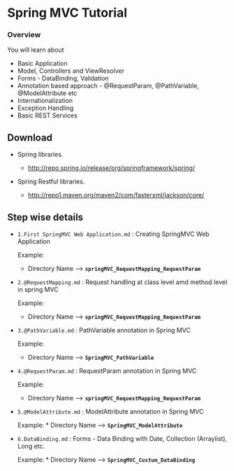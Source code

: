 # Spring MVC Tutorial

###  Overview

You will learn about

- Basic Application
- Model, Controllers and ViewResolver 
- Forms - DataBinding, Validation
- Annotation based approach - @RequestParam, @PathVariable, @ModelAttribute etc
- Internationalization
- Exception Handling
- Basic REST Services


## Download

* Spring libraries. 
  - http://repo.spring.io/release/org/springframework/spring/
  
* Spring Restful libraries.
  - http://repo1.maven.org/maven2/com/fasterxml/jackson/core/

## Step wise details

*  `1.First SpringMVC Web Application.md`  : Creating SpringMVC Web Application

   Example:
      * Directory Name -->  **`springMVC_RequestMapping_RequestParam`**

*  `2.@RequestMapping.md`  : Request handling at class level amd method level in spring MVC

    Example:
      * Directory Name -->  **`springMVC_RequestMapping_RequestParam`**

*  `3.@PathVariable.md`  : PathVariable annotation in Spring MVC
     
     Example:
      * Directory Name -->   **`SpringMVC_PathVariable`**

*  `4.@RequestParam.md`  : RequestParam annotation in Spring MVC

     Example:
      * Directory Name -->  **`springMVC_RequestMapping_RequestParam`**
     
*  `5.@ModelAttribute.md`  : ModelAttribute annotation in Spring MVC

      Example:
       *  Directory Name -->  **`SpringMVC_ModelAttribute`**

*  `6.DataBinding.md`  : Forms - Data Binding with Date, Collection (Arraylist), Long etc.

      Example:
        *  Directory Name -->  **`SpringMVC_Custum_DataBinding`**



